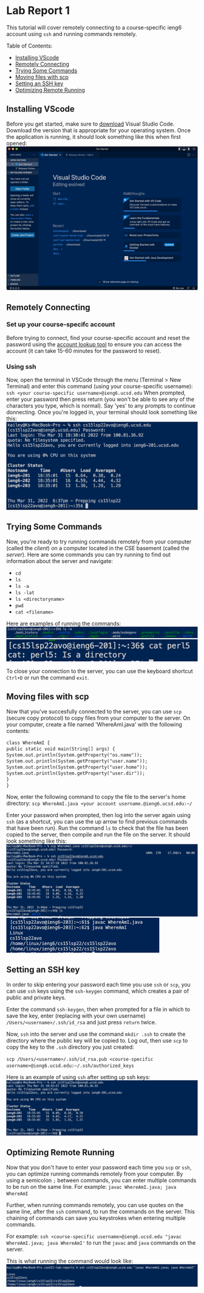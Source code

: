 # Lab Report 1

This tutorial will cover remotely connecting to a course-specific ieng6 account using `ssh` and running commands remotely.

Table of Contents:
- [Installing VScode](#installing-vscode)
- [Remotely Connecting](#remotely-connecting)
- [Trying Some Commands](#trying-some-commands)
- [Moving files with scp](#moving-files-with-scp)
- [Setting an SSH key](#setting-an-ssh-key)
- [Optimizing Remote Running](#optimizing-remote-running)
## Installing VScode
Before you get started, make sure to [download](https://code.visualstudio.com/download) Visual Studio Code. Download the version that is appropriate for your operating system. Once the application is running, it should look something like this when first opened:
![Visual Studio Code](lab1-imgs/vscode.png)
## Remotely Connecting
### Set up your course-specifc account
Before trying to connect, find your course-specific account and reset the password using the [account lookup tool](https://sdacs.ucsd.edu/~icc/index.php) to ensure you can access the account (it can take 15-60 minutes for the password to reset). 
### Using ssh
Now, open the terminal in VSCode through the menu (Terminal > New Terminal) and enter this command (using your course-specific username): 
`ssh <your course-specific username>@ieng6.ucsd.edu`
When prompted, enter your password then press return (you won't be able to see any of the characters you type, which is normal). Say 'yes' to any prompts to continue donnecting. Once you're logged in, your terminal should look something like this:
![ssh-login](lab1-imgs/ssh.png)

## Trying Some Commands
Now, you're ready to try running commands remotely from your computer (called the *client*) on a computer located in the CSE basement (called the *server*). Here are some commands you can try running to find out information about the server and navigate:
- `cd`
- `ls`
- `ls -a`
- `ls -lat`
- `ls <directoryname>`
- `pwd`
- `cat <filename>`

Here are examples of running the commands:
![command1](lab1-imgs/command.png)
![command2](lab1-imgs/command2.png)

To close your connection to the server, you can use the keyboard shortcut `Ctrl+D` or run the command `exit`.

## Moving files with scp
Now that you've succesfully connected to the server, you can use `scp` (secure copy protocol) to copy files from your computer to the server. On your computer, create a file named 'WhereAmI.java' with the following contents:
```
class WhereAmI {
public static void main(String[] args) {
System.out.println(System.getProperty("os.name"));
System.out.println(System.getProperty("user.name"));
System.out.println(System.getProperty("user.home"));
System.out.println(System.getProperty("user.dir"));
}
}
```
Now, enter the following command to copy the file to the server's home directory:
`scp WhereAmI.java <your account username.@ieng6.ucsd.edu:~/`

Enter your password when prompted, then log into the server again using `ssh` (as a shortcut, you can use the up arrow to find previous commands that have been run). Run the command `ls` to check that the file has been copied to the server, then compile and run the file on the server. It should look something like this:
![scp](lab1-imgs/scp.png)
![whereami](lab1-imgs/whereami.png)
## Setting an SSH key
In order to skip entering your password each time you use `ssh` or `scp`, you can use `ssh` keys using the `ssh-keygen` command, which creates a pair of public and private keys. 

Enter the command `ssh-keygen`, then when prompted for a file in which to save the key, enter (replacing <username> with your own username) `/Users/<username>/.ssh/id_rsa` and just press `return` twice.

Now, `ssh` into the server and use the command `mkdir .ssh` to create the directory where the public key will be copied to. Log out, then use `scp` to copy the key to the `.ssh` directory you just created: 

`scp /Users/<username>/.ssh/id_rsa.pub <course-specific username>@ieng6.ucsd.edu:~/.ssh/authorized_keys`

Here is an example of using `ssh` after setting up ssh keys:
![ssh-key](lab1-imgs/ssh-key.png)

## Optimizing Remote Running
Now that you don't have to enter your password each time you `scp` or `ssh`, you can optimize running commands remotely from your computer. By using a semicolon `;` between commands, you can enter multiple commands to be run on the same line. For example: `javac WhereAmI.java; java WhereAmI`

Further, when running commands remotely, you can use quotes on the same line, after the `ssh` command, to run the commands on the server. This chaining of commands can save you keystrokes when entering multiple commands.

For example: `ssh <course-specific username>@ieng6.ucsd.edu "javac WhereAmI.java; java WhereAmI'` to run the `javac` and `java` commands on the server. 

This is what running the command would look like:
![optimizing](lab1-imgs/optimizing.png)